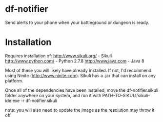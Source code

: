 df-notifier
===========

Send alerts to your phone when your battleground or dungeon is ready.

Installation
===========
Requires installation of:
http://www.sikuli.org/ - Sikuli
http://www.python.com/ - Python 2.7.8
http://www.java.com - Java 8

Most of these you will likely have already installed. If not, I'd recommend using Ninite (http://www.ninite.com).
Sikuli has a .jar that can install on any platform.

Once all of the dependencies have been installed, move the df-notifier.sikuli folder anywhere on your system, and run it with PATH-TO-SIKULI/sikuli-ide.exe -r df-notifier.sikuli

note: you will also need to update the image as the resolution may throw it off
